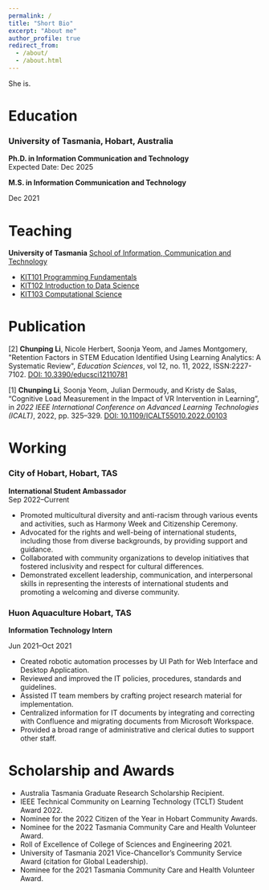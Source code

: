 ```yaml
---
permalink: /
title: "Short Bio"
excerpt: "About me"
author_profile: true
redirect_from: 
  - /about/
  - /about.html
---
```


She is.

Education
=========
### University of Tasmania, Hobart, Australia
**Ph.D. in Information Communication and Technology**  
Expected Date: Dec 2025

**M.S. in Information Communication and Technology**

Dec 2021

Teaching
========
**University of Tasmania** [School of Information, Communication and Technology](https://www.utas.edu.au/built-digital-natural/ict) 
- [KIT101 Programming Fundamentals](https://www.utas.edu.au/courses/cse/units/kit101-programming-fundamentals) 
- [KIT102 Introduction to Data Science](https://www.utas.edu.au/courses/cse/units/kit102-introduction-to-data-science)
- [KIT103 Computational Science](https://www.utas.edu.au/courses/cse/units/kit103-computational-science)

Publication
===========
[2] **Chunping Li**, Nicole Herbert, Soonja Yeom, and James Montgomery, "Retention Factors in STEM Education Identified Using Learning Analytics: A Systematic Review", *Education Sciences*, vol 12, no. 11, 2022, ISSN:2227-7102. [DOI: 10.3390/educsci12110781](https://www.mdpi.com/2227-7102/12/11/781)

[1] **Chunping Li**, Soonja Yeom, Julian Dermoudy, and Kristy de Salas, “Cognitive Load Measurement in the Impact of VR Intervention in Learning”, in *2022 IEEE International Conference on Advanced Learning Technologies (ICALT)*, 2022, pp. 325–329. [DOI: 10.1109/ICALT55010.2022.00103](https://ieeexplore.ieee.org/document/9853744)

Working
=======
### City of Hobart, Hobart, TAS
**International Student Ambassador**  
Sep 2022–Current
- Promoted multicultural diversity and anti-racism through various events and activities, such as Harmony Week and Citizenship Ceremony.
- Advocated for the rights and well-being of international students, including those from diverse backgrounds, by providing support and guidance.
- Collaborated with community organizations to develop initiatives that fostered inclusivity and respect for cultural differences.
- Demonstrated excellent leadership, communication, and interpersonal skills in representing the interests of international students and promoting a welcoming and diverse community.

### Huon Aquaculture Hobart, TAS
**Information Technology Intern** 

Jun 2021–Oct 2021
- Created robotic automation processes by UI Path for Web Interface and Desktop Application.
- Reviewed and improved the IT policies, procedures, standards and guidelines.
- Assisted IT team members by crafting project research material for implementation.
- Centralized information for IT documents by integrating and correcting with Confluence and migrating
documents from Microsoft Workspace.
- Provided a broad range of administrative and clerical duties to support other staff.

Scholarship and Awards
===========
- Australia Tasmania Graduate Research Scholarship Recipient.
- IEEE Technical Community on Learning Technology (TCLT) Student Award 2022.
- Nominee for the 2022 Citizen of the Year in Hobart Community Awards.
- Nominee for the 2022 Tasmania Community Care and Health Volunteer Award.
- Roll of Excellence of College of Sciences and Engineering 2021.
- University of Tasmania 2021 Vice-Chancellor’s Community Service Award (citation for Global Leadership).
- Nominee for the 2021 Tasmania Community Care and Health Volunteer Award.
